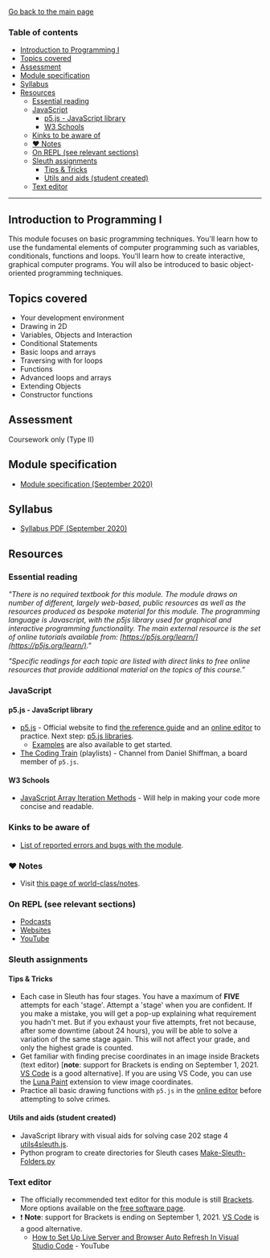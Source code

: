 [Go back to the main page](../../../README.md)

### Table of contents

- [Introduction to Programming I](#introduction-to-programming-i)
- [Topics covered](#topics-covered)
- [Assessment](#assessment)
- [Module specification](#module-specification)
- [Syllabus](#syllabus)
- [Resources](#resources)
  - [Essential reading](#essential-reading)
  - [JavaScript](#javascript)
    - [p5.js - JavaScript library](#p5js---javascript-library)
    - [W3 Schools](#w3-schools)
  - [Kinks to be aware of](#kinks-to-be-aware-of)
  - [:heart: Notes](#heart-notes)
  - [On REPL (see relevant sections)](#on-repl-see-relevant-sections)
  - [Sleuth assignments](#sleuth-assignments)
    - [Tips & Tricks](#tips--tricks)
    - [Utils and aids (student created)](#utils-and-aids-student-created)
  - [Text editor](#text-editor)

---

## Introduction to Programming I

This module focuses on basic programming techniques. You'll learn
how to use the fundamental elements of computer programming such as
variables, conditionals, functions and loops. You'll learn how to
create interactive, graphical computer programs. You will also be
introduced to basic object-oriented programming techniques.

## Topics covered

- Your development environment
- Drawing in 2D
- Variables, Objects and Interaction
- Conditional Statements
- Basic loops and arrays
- Traversing with for loops
- Functions
- Advanced loops and arrays
- Extending Objects
- Constructor functions

## Assessment

Coursework only (Type II)

## Module specification

- [Module specification (September 2020)](https://github.com/world-class/binary-assets/blob/master/modules/module_specification/CM1005_ITP1-Module-Spec.pdf)

## Syllabus

- [Syllabus PDF (September 2020)](https://github.com/world-class/binary-assets/blob/master/modules/syllabi/Syllabus_CM1005_ITP1.pdf)

## Resources

### Essential reading

_"There is no required textbook for this module. The module draws on number of different, largely web-based, public resources as well as the resources produced as bespoke material for this module. The programming language is Javascript, with the p5js library used for graphical and interactive programming functionality. The main external resource is the set of online tutorials available from: [https://p5js.org/learn/](https://p5js.org/learn/)."_

_"Specific readings for each topic are listed with direct links to free online resources that provide additional material on the topics of this course."_

### JavaScript

#### p5.js - JavaScript library

- [p5.js](https://p5js.org/) - Official website to find [the reference guide](https://p5js.org/reference) and an [online editor](https://editor.p5js.org/) to practice. Next step: [p5.js libraries](https://p5js.org/libraries/).
  - [Examples](https://p5js.org/examples/) are also available to get started.
- [The Coding Train](https://www.youtube.com/user/shiffman/playlists) (playlists) - Channel from Daniel Shiffman, a board member of `p5.js`.

#### W3 Schools

- [JavaScript Array Iteration Methods](https://www.w3schools.com/js/js_array_iteration.asp) - Will help in making your code more concise and readable.

### Kinks to be aware of

- [List of reported errors and bugs with the module](../../../kinks/level-4/cm-1005-introduction-to-programming-i/).

### :heart: Notes

- Visit [this page of world-class/notes](https://github.com/world-class/notes/tree/master/level-4/introduction-to-programming-i).

### On REPL (see relevant sections)

- [Podcasts](../../../podcasts/)
- [Websites](../../../websites/)
- [YouTube](../../../youtube/)

### Sleuth assignments

#### Tips & Tricks

- Each case in Sleuth has four stages. You have a maximum of **FIVE** attempts for each 'stage'. Attempt a 'stage' when you are confident. If you make a mistake, you will get a pop-up explaining what requirement you hadn't met. But if you exhaust your five attempts, fret not because, after some downtime (about 24 hours), you will be able to solve a variation of the same stage again. This will not affect your grade, and only the highest grade is counted.
- Get familiar with finding precise coordinates in an image inside Brackets (text editor) [**note**: support for Brackets is ending on September 1, 2021. [VS Code](https://code.visualstudio.com/) is a good alternative]. If you are using VS Code, you can use the [Luna Paint](https://marketplace.visualstudio.com/items?itemName=Tyriar.luna-paint) extension to view image coordinates.
- Practice all basic drawing functions with `p5.js` in the [online editor](https://editor.p5js.org/) before attempting to solve crimes.

#### Utils and aids (student created)

- JavaScript library with visual aids for solving case 202 stage 4 [utils4sleuth.js](https://gist.github.com/amilos/beb1eee1cbd334f1e9abca8c9772c725).
- Python program to create directories for Sleuth cases [Make-Sleuth-Folders.py](https://github.com/BlairCurrey/Make-Sleuth-Folders)

### Text editor

- The officially recommended text editor for this module is still [Brackets](http://brackets.io/). More options available on the [free software page](../../../software/).
- :exclamation: **Note**: support for Brackets is ending on September 1, 2021. [VS Code](https://code.visualstudio.com/) is a good alternative.
  - [How to Set Up Live Server and Browser Auto Refresh In Visual Studio Code](https://www.youtube.com/watch?v=y4qqQeUDCBQ) - YouTube
